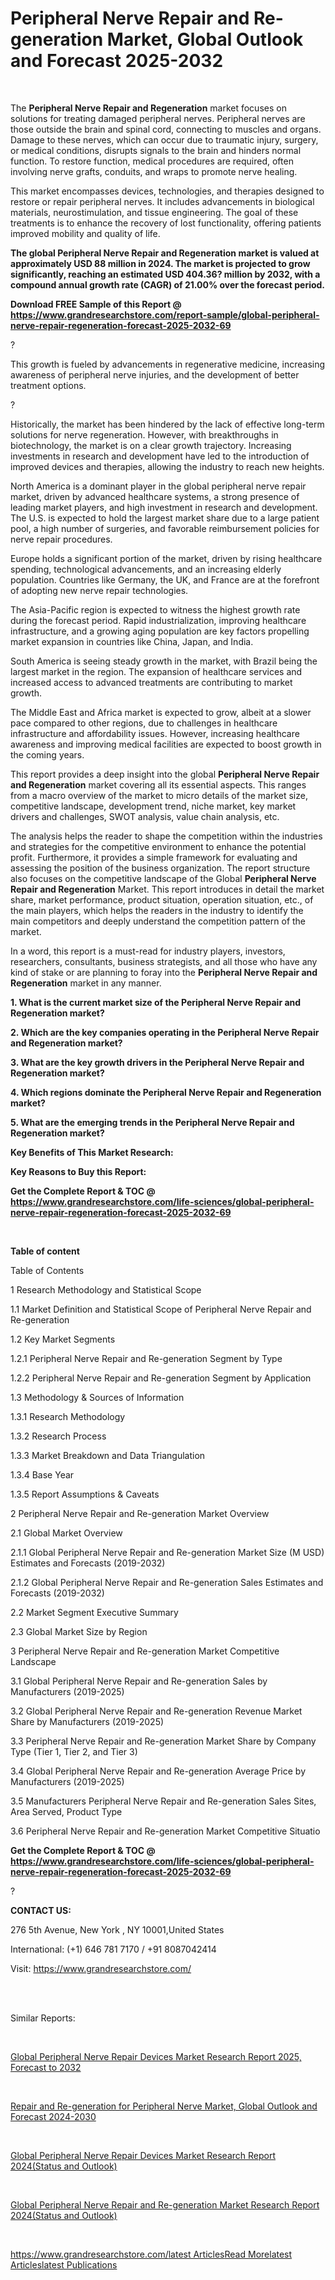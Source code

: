 <h1>Peripheral Nerve Repair and Re-generation Market, Global Outlook and Forecast 2025-2032</h1><br/><p>The <strong>Peripheral Nerve Repair and Regeneration</strong> market focuses on solutions for treating damaged peripheral nerves. Peripheral nerves are those outside the brain and spinal cord, connecting to muscles and organs. Damage to these nerves, which can occur due to traumatic injury, surgery, or medical conditions, disrupts signals to the brain and hinders normal function. To restore function, medical procedures are required, often involving nerve grafts, conduits, and wraps to promote nerve healing.</p>
 
 
 
 <p>This market encompasses devices, technologies, and therapies designed to restore or repair peripheral nerves. It includes advancements in biological materials, neurostimulation, and tissue engineering. The goal of these treatments is to enhance the recovery of lost functionality, offering patients improved mobility and quality of life.</p>
 
 
 
 <p><strong>The global Peripheral Nerve Repair and Regeneration market is valued at approximately USD 88 million in 2024. The market is projected to grow significantly, reaching an estimated USD 404.36? million by 2032, with a compound annual growth rate (<strong>CAGR</strong>) of 21.00% over the forecast period.</strong></p>
 
 
 
 <div><b>Download FREE Sample of this Report @ <a href="https://www.grandresearchstore.com/report-sample/global-peripheral-nerve-repair-regeneration-forecast-2025-2032-69">https://www.grandresearchstore.com/report-sample/global-peripheral-nerve-repair-regeneration-forecast-2025-2032-69</a></b></div>
 
 
 
 <p>? </p>
 
 
 
 <p>This growth is fueled by advancements in regenerative medicine, increasing awareness of peripheral nerve injuries, and the development of better treatment options.</p>
 
 
 
 <p>? </p>
 
 
 
 <p>Historically, the market has been hindered by the lack of effective long-term solutions for nerve regeneration. However, with breakthroughs in biotechnology, the market is on a clear growth trajectory. Increasing investments in research and development have led to the introduction of improved devices and therapies, allowing the industry to reach new heights.</p>
 
 
 
 <p>North America is a dominant player in the global peripheral nerve repair market, driven by advanced healthcare systems, a strong presence of leading market players, and high investment in research and development. The U.S. is expected to hold the largest market share due to a large patient pool, a high number of surgeries, and favorable reimbursement policies for nerve repair procedures.</p>
 
 
 
 <p>Europe holds a significant portion of the market, driven by rising healthcare spending, technological advancements, and an increasing elderly population. Countries like Germany, the UK, and France are at the forefront of adopting new nerve repair technologies.</p>
 
 
 
 <p>The Asia-Pacific region is expected to witness the highest growth rate during the forecast period. Rapid industrialization, improving healthcare infrastructure, and a growing aging population are key factors propelling market expansion in countries like China, Japan, and India.</p>
 
 
 
 <p>South America is seeing steady growth in the market, with Brazil being the largest market in the region. The expansion of healthcare services and increased access to advanced treatments are contributing to market growth.</p>
 
 
 
 <p>The Middle East and Africa market is expected to grow, albeit at a slower pace compared to other regions, due to challenges in healthcare infrastructure and affordability issues. However, increasing healthcare awareness and improving medical facilities are expected to boost growth in the coming years.</p>
 
 
 
 <p>This report provides a deep insight into the global <strong>Peripheral Nerve Repair and Regeneration</strong> market covering all its essential aspects. This ranges from a macro overview of the market to micro details of the market size, competitive landscape, development trend, niche market, key market drivers and challenges, SWOT analysis, value chain analysis, etc.</p>
 
 
 
 <p>The analysis helps the reader to shape the competition within the industries and strategies for the competitive environment to enhance the potential profit. Furthermore, it provides a simple framework for evaluating and assessing the position of the business organization. The report structure also focuses on the competitive landscape of the Global <strong>Peripheral Nerve Repair and Regeneration</strong> Market. This report introduces in detail the market share, market performance, product situation, operation situation, etc., of the main players, which helps the readers in the industry to identify the main competitors and deeply understand the competition pattern of the market.</p>
 
 
 
 <p>In a word, this report is a must-read for industry players, investors, researchers, consultants, business strategists, and all those who have any kind of stake or are planning to foray into the <strong>Peripheral Nerve Repair and Regeneration</strong> market in any manner.</p>
 
 
 
 <p><strong>1. What is the current market size of the Peripheral Nerve Repair and Regeneration market?</strong></p>
 
 
 
 <p><strong>2. Which are the key companies operating in the Peripheral Nerve Repair and Regeneration market?</strong></p>
 
 
 
 <p><strong>3. What are the key growth drivers in the Peripheral Nerve Repair and Regeneration market?</strong></p>
 
 
 
 <p><strong>4. Which regions dominate the Peripheral Nerve Repair and Regeneration market?</strong></p>
 
 
 
 <p><strong>5. What are the emerging trends in the Peripheral Nerve Repair and Regeneration market?</strong></p>
 
 
 
 <p><strong>Key Benefits of This Market Research:</strong></p>
 
 
 
 <p><strong>Key <strong>Reasons to Buy</strong> this Report:</strong></p>
 
 
 
 <div><b>Get the Complete Report & TOC @ <a href="https://www.grandresearchstore.com/life-sciences/global-peripheral-nerve-repair-regeneration-forecast-2025-2032-69">https://www.grandresearchstore.com/life-sciences/global-peripheral-nerve-repair-regeneration-forecast-2025-2032-69</a></b></div>
 
 
 
 <p><br />
 
 <b>Table of content</b></p>
 
 
 
 <p>Table of Contents<br />
 
 1 Research Methodology and Statistical Scope<br />
 
 1.1 Market Definition and Statistical Scope of Peripheral Nerve Repair and Re-generation<br />
 
 1.2 Key Market Segments<br />
 
 1.2.1 Peripheral Nerve Repair and Re-generation Segment by Type<br />
 
 1.2.2 Peripheral Nerve Repair and Re-generation Segment by Application<br />
 
 1.3 Methodology & Sources of Information<br />
 
 1.3.1 Research Methodology<br />
 
 1.3.2 Research Process<br />
 
 1.3.3 Market Breakdown and Data Triangulation<br />
 
 1.3.4 Base Year<br />
 
 1.3.5 Report Assumptions & Caveats<br />
 
 2 Peripheral Nerve Repair and Re-generation Market Overview<br />
 
 2.1 Global Market Overview<br />
 
 2.1.1 Global Peripheral Nerve Repair and Re-generation Market Size (M USD) Estimates and Forecasts (2019-2032)<br />
 
 2.1.2 Global Peripheral Nerve Repair and Re-generation Sales Estimates and Forecasts (2019-2032)<br />
 
 2.2 Market Segment Executive Summary<br />
 
 2.3 Global Market Size by Region<br />
 
 3 Peripheral Nerve Repair and Re-generation Market Competitive Landscape<br />
 
 3.1 Global Peripheral Nerve Repair and Re-generation Sales by Manufacturers (2019-2025)<br />
 
 3.2 Global Peripheral Nerve Repair and Re-generation Revenue Market Share by Manufacturers (2019-2025)<br />
 
 3.3 Peripheral Nerve Repair and Re-generation Market Share by Company Type (Tier 1, Tier 2, and Tier 3)<br />
 
 3.4 Global Peripheral Nerve Repair and Re-generation Average Price by Manufacturers (2019-2025)<br />
 
 3.5 Manufacturers Peripheral Nerve Repair and Re-generation Sales Sites, Area Served, Product Type<br />
 
 3.6 Peripheral Nerve Repair and Re-generation Market Competitive Situatio</p>
 
 
 
 <div><b>Get the Complete Report & TOC @ <a href="https://www.grandresearchstore.com/life-sciences/global-peripheral-nerve-repair-regeneration-forecast-2025-2032-69">https://www.grandresearchstore.com/life-sciences/global-peripheral-nerve-repair-regeneration-forecast-2025-2032-69</a></b></div>
 
 
 
 <p>? </p>
 
 
 
 <p><b>CONTACT US:</b><br />
 
 276 5th Avenue, New York , NY 10001,United States<br />
 
 International: (+1) 646 781 7170 / +91 8087042414<br />
 
 Visit: <a href="https://www.grandresearchstore.com/">https://www.grandresearchstore.com/</a><br />
 
 <br />
 
 <br />
 
 Similar Reports:<br />
 
 <br />
 
 <a href="https://www.grandresearchstore.com/life-sciences/global-peripheral-nerve-repair-devices-2025-2032-272">Global Peripheral Nerve Repair Devices Market Research Report 2025, Forecast to 2032</a><br />
 
 <br />
 
 <a href="https://www.grandresearchstore.com/ict-and-media/global-repair-regeneration-for-peripheral-nerve-forecast-2024-2030-296">Repair and Re-generation for Peripheral Nerve Market, Global Outlook and Forecast 2024-2030</a><br />
 
 <br />
 
 <a href="https://www.grandresearchstore.com/life-sciences/global-peripheral-nerve-repair-devices-2024-487">Global Peripheral Nerve Repair Devices Market Research Report 2024(Status and Outlook)</a><br />
 
 <br />
 
 <a href="https://www.grandresearchstore.com/life-sciences/global-peripheral-nerve-repair-regeneration-2024-591">Global Peripheral Nerve Repair and Re-generation Market Research Report 2024(Status and Outlook)</a><br />
 
 <br />
 
 <a href="https://gyeongbokgung.com">https://www.grandresearchstore.com/</a><a href="https://hallyeomaritime.com">latest Articles</a><a href="https://jingwansa.com">Read More</a><a href="https://nguoiviet.jp/">latest Articles</a><a href="https://www.intelmarketresearch.com/">latest Publications</a></p>